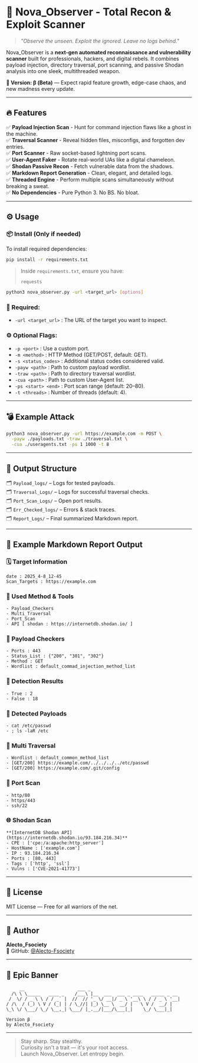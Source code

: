 # 🚀 Nova\_Observer - Total Recon & Exploit Scanner

> *"Observe the unseen. Exploit the ignored. Leave no logs behind."*

Nova\_Observer is a **next-gen automated reconnaissance and vulnerability scanner** built for professionals, hackers, and digital rebels. It combines payload injection, directory traversal, port scanning, and passive Shodan analysis into one sleek, multithreaded weapon.

**🧪 Version: β (Beta)** — Expect rapid feature growth, edge-case chaos, and new madness every update.

---

## 🔥 Features

✅ **Payload Injection Scan** - Hunt for command injection flaws like a ghost in the machine.\
✅ **Traversal Scanner** - Reveal hidden files, misconfigs, and forgotten dev entries.\
✅ **Port Scanner** - Raw socket-based lightning port scans.\
✅ **User-Agent Faker** - Rotate real-world UAs like a digital chameleon.\
✅ **Shodan Passive Recon** - Fetch vulnerable data from the shadows.\
✅ **Markdown Report Generation** - Clean, elegant, and detailed logs.\
✅ **Threaded Engine** - Perform multiple scans simultaneously without breaking a sweat.\
✅ **No Dependencies** - Pure Python 3. No BS. No bloat.

---

## ⚙️ Usage

### 📦 Install (Only if needed)
To install required dependencies:

```bash
pip install -r requirements.txt
```

> Inside `requirements.txt`, ensure you have:
> ```
> requests
> ```


```bash
python3 nova_observer.py -url <target_url> [options]
```

### 🔗 Required:

- `-url <target_url>` : The URL of the target you want to inspect.

### ⚙️ Optional Flags:

- `-p <port>` : Use a custom port.
- `-m <method>` : HTTP Method (GET/POST, default: GET).
- `-s <status_codes>` : Additional status codes considered valid.
- `-payw <path>` : Path to custom payload wordlist.
- `-traw <path>` : Path to directory traversal wordlist.
- `-cua <path>` : Path to custom User-Agent list.
- `-ps <start> <end>` : Port scan range (default: 20–80).
- `-t <threads>` : Number of threads (default: 4).

---

## 💣 Example Attack

```bash
python3 nova_observer.py -url https://example.com -m POST \
  -payw ./payloads.txt -traw ./traversal.txt \
  -cua ./useragents.txt -ps 1 1000 -t 8
```

---

## 📂 Output Structure

🗂 `Payload_logs/` – Logs for tested payloads.\
🗂 `Traversal_Logs/` – Logs for successful traversal checks.\
🗂 `Port_Scan_Logs/` – Open port results.\
🗂 `Err_Checked_logs/` – Errors & stack traces.\
🗂 `Report_Logs/` – Final summarized Markdown report.

---

## 🧾 Example Markdown Report Output

### 🗓️ Target Information

```
date : 2025_4-8_12-45
Scan_Targets : https://example.com
```

### 🔧 Used Method & Tools

```
- Payload_Checkers
- Multi_Traversal
- Port_Scan
- API [ shodan : https://internetdb.shodan.io/ ]
```

### 🧪 Payload Checkers

```
- Ports : 443
- Status_List : {"200", "301", "302"}
- Method : GET
- Wordlist : default_commad_injection_method_list
```

### 🎯 Detection Results

```
- True : 2
- False : 18
```

### 📜 Detected Payloads

```
- cat /etc/passwd
- ; ls -laR /etc
```

### 📁 Multi Traversal

```
- Wordlist : default_common_method_list
- [GET/200] https://example.com/../../../../etc/passwd
- [GET/200] https://example.com/.git/config
```

### 📡 Port Scan

```
- http/80
- https/443
- ssh/22
```

### 🌐 Shodan Scan

```
**[InternetDB Shodan API](https://internetdb.shodan.io/93.184.216.34)**
- CPE : ['cpe:/a:apache:http_server']
- HostName : ['example.com']
- IP : 93.184.216.34
- Ports : [80, 443]
- Tags : ['http', 'ssl']
- Vulns : ['CVE-2021-41773']
```

---

## 📜 License

MIT License — Free for all warriors of the net.

---

## 👤 Author

**Alecto\_Fsociety**\
🔗 GitHub: [@Alecto-Fsociety](https://github.com/Alecto-Fsociety)

---

## 🎨 Epic Banner

```
     __                    ___ _                                 
  /\ \ \_____   ____ _    /___\ |__  ___  ___ _ ____   _____ _ __ 
 /  \/ / _ \ \ / / _` |  //  // '_ \/ __|/ _ \ '__\ \ / / _ \ '__|
/ /\  / (_) \ V / (_| | / \_//| |_) \__ \  __/ |   \ V /  __/ |   
\_\ \/ \___/ \_/ \__,_| \___/ |_.__/|___/\___|_|    \_/ \___|_|   
                                                                 
Version β
by Alecto_Fsociety
```

---

> Stay sharp. Stay stealthy.\
> Curiosity isn't a trait — it's your root access.\
> Launch Nova\_Observer. Let entropy begin.

